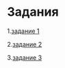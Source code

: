 # Задания
<p>1.<a href="https://github.com/RomanVanLenSi/zadan/blob/master/%E2%84%961/README.md">задание 1</a></p>
<p>2.<a href="https://github.com/RomanVanLenSi/zadan/blob/master/%E2%84%962/README.md">задание 2</a></p>
<p>3.<a href="https://github.com/RomanVanLenSi/zadan/blob/master/%E2%84%963/README.md">задание 3</a></p>
